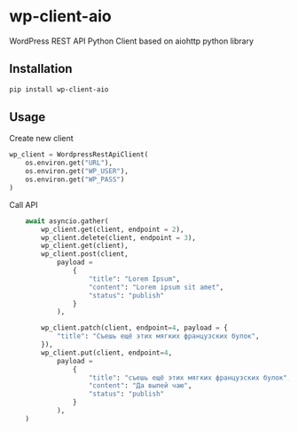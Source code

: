 # wp-client-aio

WordPress REST API Python Client based on aiohttp python library

## Installation

```bash
pip install wp-client-aio
```

## Usage

Create new client

```python
wp_client = WordpressRestApiClient(
    os.environ.get("URL"),
    os.environ.get("WP_USER"),
    os.environ.get("WP_PASS")
)
```


Call API

```python
    await asyncio.gather(
        wp_client.get(client, endpoint = 2),
        wp_client.delete(client, endpoint = 3),
        wp_client.get(client),
        wp_client.post(client,
            payload =
                {
                    "title": "Lorem Ipsum",
                    "content": "Lorem ipsum sit amet",
                    "status": "publish"
                }
            ),

        wp_client.patch(client, endpoint=4, payload = {
            "title": "Съешь ещё этих мягких французских булок",
        }),
        wp_client.put(client, endpoint=4,
            payload =
                {
                    "title": "съешь ещё этих мягких французских булок",
                    "content": "Да выпей чаю",
                    "status": "publish"
                }
            ),
    )
```
